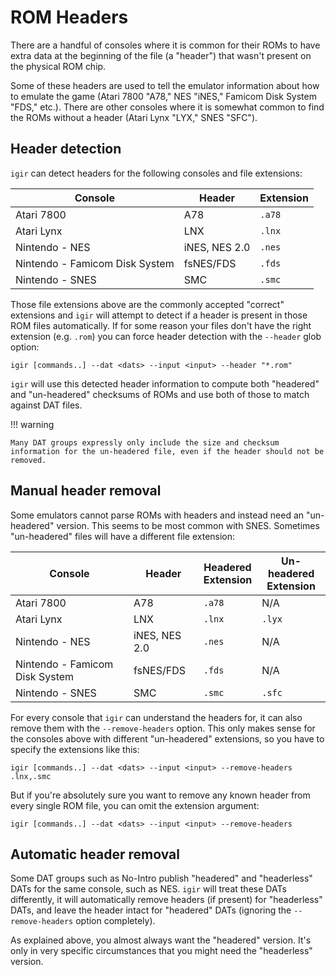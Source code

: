 # ROM Headers

There are a handful of consoles where it is common for their ROMs to have extra data at the beginning of the file (a "header") that wasn't present on the physical ROM chip.

Some of these headers are used to tell the emulator information about how to emulate the game (Atari 7800 "A78," NES "iNES," Famicom Disk System "FDS," etc.). There are other consoles where it is somewhat common to find the ROMs without a header (Atari Lynx "LYX," SNES "SFC").

## Header detection

`igir` can detect headers for the following consoles and file extensions:

| Console                        | Header        | Extension |
|--------------------------------|---------------|-----------|
| Atari 7800                     | A78           | `.a78`    |
| Atari Lynx                     | LNX           | `.lnx`    |
| Nintendo - NES                 | iNES, NES 2.0 | `.nes`    |
| Nintendo - Famicom Disk System | fsNES/FDS     | `.fds`    |
| Nintendo - SNES                | SMC           | `.smc`    |

Those file extensions above are the commonly accepted "correct" extensions and `igir` will attempt to detect if a header is present in those ROM files automatically. If for some reason your files don't have the right extension (e.g. `.rom`) you can force header detection with the `--header` glob option:

```shell
igir [commands..] --dat <dats> --input <input> --header "*.rom"
```

`igir` will use this detected header information to compute both "headered" and "un-headered" checksums of ROMs and use both of those to match against DAT files.

!!! warning

    Many DAT groups expressly only include the size and checksum information for the un-headered file, even if the header should not be removed.

## Manual header removal

Some emulators cannot parse ROMs with headers and instead need an "un-headered" version. This seems to be most common with SNES. Sometimes "un-headered" files will have a different file extension:

| Console                        | Header        | Headered<br/>Extension | Un-headered<br/>Extension |
|--------------------------------|---------------|------------------------|---------------------------|
| Atari 7800                     | A78           | `.a78`                 | N/A                       |
| Atari Lynx                     | LNX           | `.lnx`                 | `.lyx`                    |
| Nintendo - NES                 | iNES, NES 2.0 | `.nes`                 | N/A                       |
| Nintendo - Famicom Disk System | fsNES/FDS     | `.fds`                 | N/A                       |
| Nintendo - SNES                | SMC           | `.smc`                 | `.sfc`                    |

For every console that `igir` can understand the headers for, it can also remove them with the `--remove-headers` option. This only makes sense for the consoles above with different "un-headered" extensions, so you have to specify the extensions like this:

```shell
igir [commands..] --dat <dats> --input <input> --remove-headers .lnx,.smc
```

But if you're absolutely sure you want to remove any known header from every single ROM file, you can omit the extension argument:

```shell
igir [commands..] --dat <dats> --input <input> --remove-headers
```

## Automatic header removal

Some DAT groups such as No-Intro publish "headered" and "headerless" DATs for the same console, such as NES. `igir` will treat these DATs differently, it will automatically remove headers (if present) for "headerless" DATs, and leave the header intact for "headered" DATs (ignoring the `--remove-headers` option completely).

As explained above, you almost always want the "headered" version. It's only in very specific circumstances that you might need the "headerless" version.
